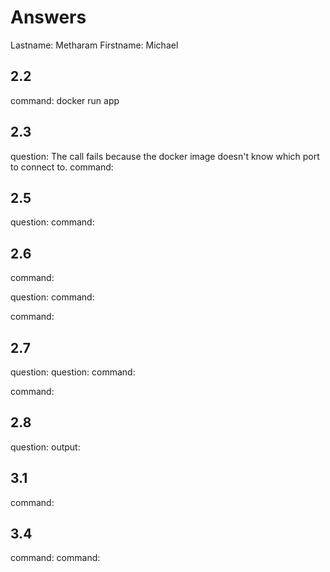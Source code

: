 # Answers

Lastname: Metharam
Firstname: Michael

## 2.2
command: docker run app

## 2.3
question: The call fails because the docker image doesn't know which port to connect to.
command:

## 2.5
question:
command:

## 2.6
command:

question:
command:

command:

## 2.7
question:
question:
command:

command:

## 2.8
question:
output:

## 3.1
command:

## 3.4
command:
command:
